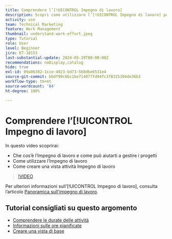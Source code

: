 ```yaml
---
title: Comprendere l’[!UICONTROL Impegno di lavoro]
description: Scopri come utilizzare l’[!UICONTROL Impegno di lavoro] per ottenere una stima rapida delle ore pianificate nella timeline del progetto.
activity: use
team: Technical Marketing
feature: Work Management
thumbnail: understand-work-effort.jpeg
type: Tutorial
role: User
level: Beginner
jira: KT-10153
last-substantial-update: 2024-05-29T00:00:00Z
recommendations: noDisplay,catalog
hide: true
exl-id: 09a06302-1cce-4023-bd73-5b8dbe6531e4
source-git-commit: bbdf99c6bc1be714077fd94fc3f8325394de36b3
workflow-type: tm+mt
source-wordcount: '84'
ht-degree: 100%

---
```


# Comprendere l’[!UICONTROL Impegno di lavoro]

In questo video scoprirai:

* Che cos’è l’Impegno di lavoro e come può aiutarti a gestire i progetti
* Come utilizzare l’Impegno di lavoro
* Come creare una vista attività Impegno di lavoro

>[!VIDEO](https://video.tv.adobe.com/v/3429446/?quality=12&learn=on&enablevpops=1)

Per ulteriori informazioni sull’[!UICONTROL Impegno di lavoro], consulta l’articolo [Panoramica sull’impegno di lavoro](https://experienceleague.adobe.com/docs/workfront/using/manage-work/tasks/task-information/work-effort.html?lang=it).

## Tutorial consigliati su questo argomento

* [Comprendere le durate delle attività](/help/manage-work/tasks/understand-task-durations.md)
* [Informazioni sulle ore pianificate](/help/manage-work/tasks/understand-planned-hours.md)
* [Creare una vista di base](/help/reporting/basic-reporting/create-a-basic-view.md)
